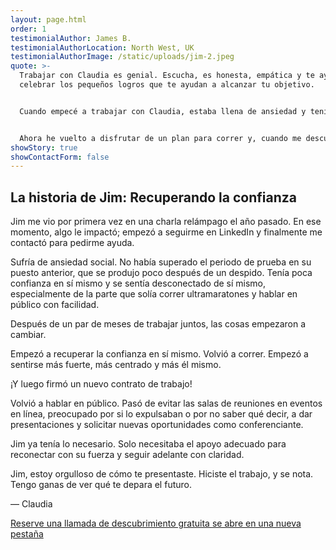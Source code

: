 ```yaml
---
layout: page.html
order: 1
testimonialAuthor: James B.
testimonialAuthorLocation: North West, UK
testimonialAuthorImage: /static/uploads/jim-2.jpeg
quote: >-
  Trabajar con Claudia es genial. Escucha, es honesta, empática y te ayuda a
  celebrar los pequeños logros que te ayudan a alcanzar tu objetivo.


  Cuando empecé a trabajar con Claudia, estaba llena de ansiedad y tenía problemas de autoestima. Había perdido el interés por correr y entrenar, y siempre me decía que no podía volver a hacerlo o que empezaría otra vez.


  Ahora he vuelto a disfrutar de un plan para correr y, cuando me descubro pensando mal de mí mismo o no valoro las situaciones, Claudia me recuerda que debo ser amable conmigo misma. He perdido mucho peso físico y mental desde que empecé a trabajar con Claudia y a cambiar mi forma de pensar sobre mí misma. Lleva tiempo y puede ser difícil después de pensar de cierta manera durante tanto tiempo, pero el esfuerzo está dando sus frutos.
showStory: true
showContactForm: false
---
```

## La historia de Jim: Recuperando la confianza

Jim me vio por primera vez en una charla relámpago el año pasado. En ese momento, algo le impactó; empezó a seguirme en LinkedIn y finalmente me contactó para pedirme ayuda.

Sufría de ansiedad social. No había superado el periodo de prueba en su puesto anterior, que se produjo poco después de un despido. Tenía poca confianza en sí mismo y se sentía desconectado de sí mismo, especialmente de la parte que solía correr ultramaratones y hablar en público con facilidad.

Después de un par de meses de trabajar juntos, las cosas empezaron a cambiar.

Empezó a recuperar la confianza en sí mismo. Volvió a correr. Empezó a sentirse más fuerte, más centrado y más él mismo.

¡Y luego firmó un nuevo contrato de trabajo!

Volvió a hablar en público. Pasó de evitar las salas de reuniones en eventos en línea, preocupado por si lo expulsaban o por no saber qué decir, a dar presentaciones y solicitar nuevas oportunidades como conferenciante.

Jim ya tenía lo necesario. Solo necesitaba el apoyo adecuado para reconectar con su fuerza y seguir adelante con claridad.

Jim, estoy orgulloso de cómo te presentaste. Hiciste el trabajo, y se nota. Tengo ganas de ver qué te depara el futuro.

— Claudia

<a href="https://claudiadecarlo.zohobookings.eu/#/240577000000038054" rel="noopener noreferrer" class="btn" target="_blank">Reserve una llamada de descubrimiento gratuita <span class="sr-only">se abre en una nueva pestaña</span></a>
